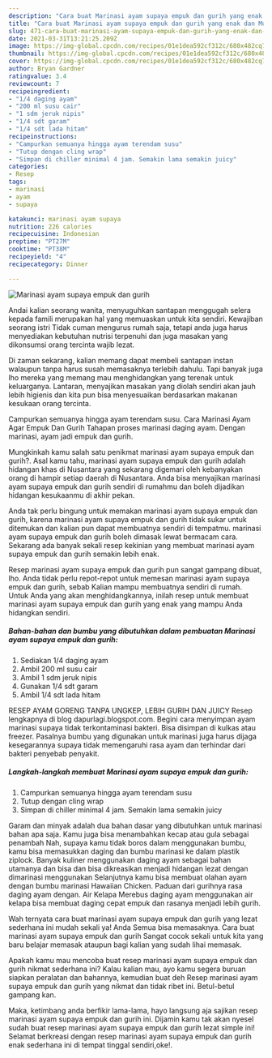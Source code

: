 ```yaml
---
description: "Cara buat Marinasi ayam supaya empuk dan gurih yang enak dan Mudah Dibuat"
title: "Cara buat Marinasi ayam supaya empuk dan gurih yang enak dan Mudah Dibuat"
slug: 471-cara-buat-marinasi-ayam-supaya-empuk-dan-gurih-yang-enak-dan-mudah-dibuat
date: 2021-03-31T13:21:25.209Z
image: https://img-global.cpcdn.com/recipes/01e1dea592cf312c/680x482cq70/marinasi-ayam-supaya-empuk-dan-gurih-foto-resep-utama.jpg
thumbnail: https://img-global.cpcdn.com/recipes/01e1dea592cf312c/680x482cq70/marinasi-ayam-supaya-empuk-dan-gurih-foto-resep-utama.jpg
cover: https://img-global.cpcdn.com/recipes/01e1dea592cf312c/680x482cq70/marinasi-ayam-supaya-empuk-dan-gurih-foto-resep-utama.jpg
author: Bryan Gardner
ratingvalue: 3.4
reviewcount: 7
recipeingredient:
- "1/4 daging ayam"
- "200 ml susu cair"
- "1 sdm jeruk nipis"
- "1/4 sdt garam"
- "1/4 sdt lada hitam"
recipeinstructions:
- "Campurkan semuanya hingga ayam terendam susu"
- "Tutup dengan cling wrap"
- "Simpan di chiller minimal 4 jam. Semakin lama semakin juicy"
categories:
- Resep
tags:
- marinasi
- ayam
- supaya

katakunci: marinasi ayam supaya 
nutrition: 226 calories
recipecuisine: Indonesian
preptime: "PT27M"
cooktime: "PT38M"
recipeyield: "4"
recipecategory: Dinner

---
```



![Marinasi ayam supaya empuk dan gurih](https://img-global.cpcdn.com/recipes/01e1dea592cf312c/680x482cq70/marinasi-ayam-supaya-empuk-dan-gurih-foto-resep-utama.jpg)

Andai kalian seorang wanita, menyuguhkan santapan menggugah selera kepada famili merupakan hal yang memuaskan untuk kita sendiri. Kewajiban seorang istri Tidak cuman mengurus rumah saja, tetapi anda juga harus menyediakan kebutuhan nutrisi terpenuhi dan juga masakan yang dikonsumsi orang tercinta wajib lezat.

Di zaman  sekarang, kalian memang dapat membeli santapan instan walaupun tanpa harus susah memasaknya terlebih dahulu. Tapi banyak juga lho mereka yang memang mau menghidangkan yang terenak untuk keluarganya. Lantaran, menyajikan masakan yang diolah sendiri akan jauh lebih higienis dan kita pun bisa menyesuaikan berdasarkan makanan kesukaan orang tercinta. 

Campurkan semuanya hingga ayam terendam susu. Cara Marinasi Ayam Agar Empuk Dan Gurih Tahapan proses marinasi daging ayam. Dengan marinasi, ayam jadi empuk dan gurih.

Mungkinkah kamu salah satu penikmat marinasi ayam supaya empuk dan gurih?. Asal kamu tahu, marinasi ayam supaya empuk dan gurih adalah hidangan khas di Nusantara yang sekarang digemari oleh kebanyakan orang di hampir setiap daerah di Nusantara. Anda bisa menyajikan marinasi ayam supaya empuk dan gurih sendiri di rumahmu dan boleh dijadikan hidangan kesukaanmu di akhir pekan.

Anda tak perlu bingung untuk memakan marinasi ayam supaya empuk dan gurih, karena marinasi ayam supaya empuk dan gurih tidak sukar untuk ditemukan dan kalian pun dapat membuatnya sendiri di tempatmu. marinasi ayam supaya empuk dan gurih boleh dimasak lewat bermacam cara. Sekarang ada banyak sekali resep kekinian yang membuat marinasi ayam supaya empuk dan gurih semakin lebih enak.

Resep marinasi ayam supaya empuk dan gurih pun sangat gampang dibuat, lho. Anda tidak perlu repot-repot untuk memesan marinasi ayam supaya empuk dan gurih, sebab Kalian mampu membuatnya sendiri di rumah. Untuk Anda yang akan menghidangkannya, inilah resep untuk membuat marinasi ayam supaya empuk dan gurih yang enak yang mampu Anda hidangkan sendiri.

<!--inarticleads1-->

##### Bahan-bahan dan bumbu yang dibutuhkan dalam pembuatan Marinasi ayam supaya empuk dan gurih:

1. Sediakan 1/4 daging ayam
1. Ambil 200 ml susu cair
1. Ambil 1 sdm jeruk nipis
1. Gunakan 1/4 sdt garam
1. Ambil 1/4 sdt lada hitam


RESEP AYAM GORENG TANPA UNGKEP, LEBIH GURIH DAN JUICY Resep lengkapnya di blog dapurlagi.blogspot.com. Begini cara menyimpan ayam marinasi supaya tidak terkontaminasi bakteri. Bisa disimpan di kulkas atau freezer. Pasalnya bumbu yang digunakan untuk marinasi juga harus dijaga kesegarannya supaya tidak memengaruhi rasa ayam dan terhindar dari bakteri penyebab penyakit. 

<!--inarticleads2-->

##### Langkah-langkah membuat Marinasi ayam supaya empuk dan gurih:

1. Campurkan semuanya hingga ayam terendam susu
1. Tutup dengan cling wrap
1. Simpan di chiller minimal 4 jam. Semakin lama semakin juicy


Garam dan minyak adalah dua bahan dasar yang dibutuhkan untuk marinasi bahan apa saja. Kamu juga bisa menambahkan kecap atau gula sebagai penambah Nah, supaya kamu tidak boros dalam menggunakan bumbu, kamu bisa memasukkan daging dan bumbu marinasi ke dalam plastik ziplock. Banyak kuliner menggunakan daging ayam sebagai bahan utamanya dan bisa dan bisa dikreasikan menjadi hidangan lezat dengan dimarinasi menggunakan Selanjutnya kamu bisa membuat olahan ayam dengan bumbu marinasi Hawaiian Chicken. Paduan dari gurihnya rasa daging ayam dengan. Air Kelapa Merebus daging ayam menggunakan air kelapa bisa membuat daging cepat empuk dan rasanya menjadi lebih gurih. 

Wah ternyata cara buat marinasi ayam supaya empuk dan gurih yang lezat sederhana ini mudah sekali ya! Anda Semua bisa memasaknya. Cara buat marinasi ayam supaya empuk dan gurih Sangat cocok sekali untuk kita yang baru belajar memasak ataupun bagi kalian yang sudah lihai memasak.

Apakah kamu mau mencoba buat resep marinasi ayam supaya empuk dan gurih nikmat sederhana ini? Kalau kalian mau, ayo kamu segera buruan siapkan peralatan dan bahannya, kemudian buat deh Resep marinasi ayam supaya empuk dan gurih yang nikmat dan tidak ribet ini. Betul-betul gampang kan. 

Maka, ketimbang anda berfikir lama-lama, hayo langsung aja sajikan resep marinasi ayam supaya empuk dan gurih ini. Dijamin kamu tak akan nyesel sudah buat resep marinasi ayam supaya empuk dan gurih lezat simple ini! Selamat berkreasi dengan resep marinasi ayam supaya empuk dan gurih enak sederhana ini di tempat tinggal sendiri,oke!.

